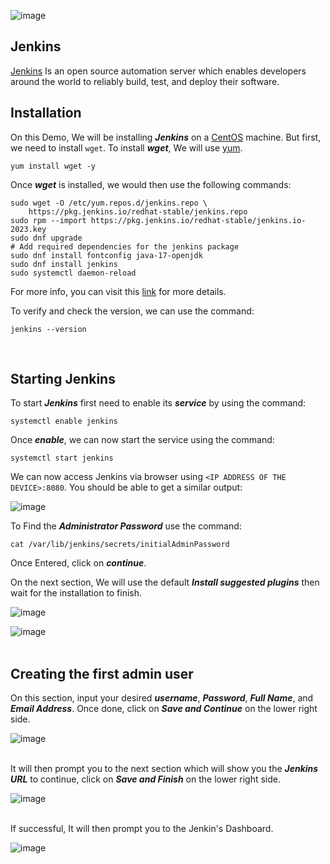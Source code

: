![image](https://upload.wikimedia.org/wikipedia/commons/thumb/e/e3/Jenkins_logo_with_title.svg/2560px-Jenkins_logo_with_title.svg.png)

## Jenkins

[Jenkins](https://www.jenkins.io/) Is an open source automation server which enables developers around the world to reliably build, test, and deploy their software.
<br>

## Installation

On this Demo, We will be installing ***Jenkins*** on a [CentOS](https://www.centos.org/) machine. But first, we need to install ```wget```. To install ***wget***, We will use [yum](https://access.redhat.com/solutions/9934).

```
yum install wget -y
```

Once ***wget*** is installed, we would then use the following commands:

```
sudo wget -O /etc/yum.repos.d/jenkins.repo \
    https://pkg.jenkins.io/redhat-stable/jenkins.repo
sudo rpm --import https://pkg.jenkins.io/redhat-stable/jenkins.io-2023.key
sudo dnf upgrade
# Add required dependencies for the jenkins package
sudo dnf install fontconfig java-17-openjdk
sudo dnf install jenkins
sudo systemctl daemon-reload
```
For more info, you can visit this [link](https://www.jenkins.io/doc/book/installing/linux/#fedora) for more details.

To verify and check the version, we can use the command:

```
jenkins --version
```
<br>

## Starting Jenkins

To start ***Jenkins*** first need to enable its ***service*** by using the command:

```
systemctl enable jenkins
```

Once ***enable***, we can now start the service using the command:

```
systemctl start jenkins
```

We can now access Jenkins via browser using ```<IP ADDRESS OF THE DEVICE>:8080```. You should be able to get a similar output:

![image](https://github.com/user-attachments/assets/f0bc46e3-49d8-4df5-adac-20b7c5d5afd2)

To Find the ***Administrator Password*** use the command:

```
cat /var/lib/jenkins/secrets/initialAdminPassword
```

Once Entered, click on ***continue***.

On the next section, We will use the default ***Install suggested plugins*** then wait for the installation to finish.

![image](https://github.com/user-attachments/assets/ce9a0398-b4cc-43f3-acbf-bcfc1f945ed6)
<br>

![image](https://github.com/user-attachments/assets/e485a7a2-a55e-4bd2-a500-00e430495297)
<br>
<br>

## Creating the first admin user

On this section, input your desired ***username***, ***Password***, ***Full Name***, and ***Email Address***. Once done, click on ***Save and Continue*** on the lower right side.

![image](https://github.com/user-attachments/assets/cf32f037-80fe-4c01-ae6c-172ebacba0bc)
<br>
<br>

It will then prompt you to the next section which will show you the ***Jenkins URL*** to continue, click on ***Save and Finish*** on the lower right side.

![image](https://github.com/user-attachments/assets/a43c05b9-aff5-443a-b2e7-22e33e256390)
<br>
<br>

If successful, It will then prompt you to the Jenkin's Dashboard.

![image](https://github.com/user-attachments/assets/5936bb03-c26b-42c8-ba95-4f9dc6f7905b)






